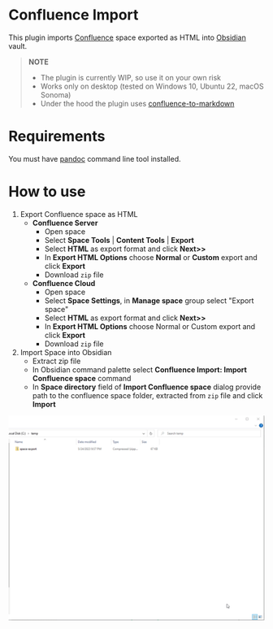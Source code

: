 # Confluence Import

This plugin imports [Confluence](https://www.atlassian.com/software/confluence) space exported as HTML into [Obsidian](https://obsidian.md) vault.

> **NOTE**
> - The plugin is currently WIP, so use it on your own risk
> - Works only on desktop (tested on Windows 10, Ubuntu 22, macOS Sonoma)
> - Under the hood the plugin uses [confluence-to-markdown](https://github.com/KkEi34/confluence-to-markdown)

# Requirements
You must have [pandoc](http://pandoc.org/installing.html) command line tool installed.

# How to use
1. Export Confluence space as HTML
   - **Confluence Server**
     - Open space
     - Select **Space Tools** | **Content Tools** | **Export** 
     - Select **HTML** as export format and click **Next>>**
     - In **Export HTML Options** choose **Normal** or **Custom** export and click **Export**
     - Download `zip` file
   - **Confluence Cloud**
     - Open space
     - Select **Space Settings**, in **Manage space** group select "Export space"
     - Select **HTML** as export format and click **Next>>**
     - In **Export HTML Options** choose Normal or Custom export and click **Export**
     - Download `zip` file
 2. Import Space into Obsidian
    - Extract zip file
    - In Obsidian command palette select **Confluence Import: Import Confluence space** command
    - In **Space directory** field of **Import Confluence space** dialog provide path to the confluence space folder, extracted from `zip` file and click **Import**

![import-space](docs/assets/import-space.gif)

